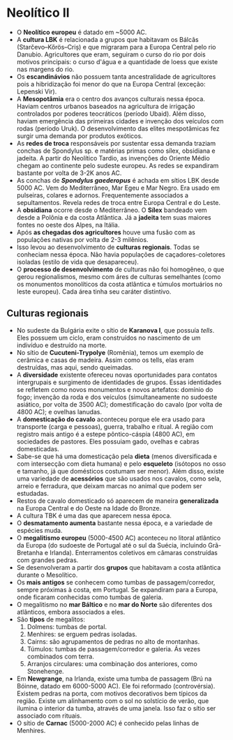 # Neolítico II

- O **Neolítico europeu** é datado em ~5000 AC.
- A **cultura LBK** é relacionada a grupos que habitavam os Bálcãs (Starčevo–Kőrös–Criș) e que migraram para a Europa Central pelo rio Danubio. Agricultores que eram, seguiram o curso do rio por dois motivos principais: o curso d'água e a quantidade de loess que existe nas margens do rio.
- Os **escandinávios** não possuem tanta ancestralidade de agricultores pois a hibridização foi menor do que na Europa Central (exceção: Lepenski Vir).
- A **Mesopotâmia** era o centro dos avanços culturais nessa época. Haviam centros urbanos baseados na agricultura de irrigação controlados por poderes teocráticos (período Ubaid). Além disso, haviam emergência das primeiras cidades e invenção dos veículos com rodas (período Uruk). O desenvolvimento das elites mespotâmicas fez surgir uma demanda por produtos exóticos.
- As **redes de troca** responsáveis por sustentar essa demanda traziam conchas de Spondylus sp. e matérias primas como sílex, obsidiana e jadeita. A partir do Neolítico Tardio, as invenções do Oriente Médio chegam ao continente pelo sudeste europeu. As redes se expandiram bastante por volta de 3-2K anos AC.
- As conchas de ***Spondylus gaederopus*** é achada em sítios LBK desde 5000 AC. Vem do Mediterrâneo, Mar Egeu e Mar Negro. Era usado em pulseiras, colares e adornos. Frequentemente associados a sepultamentos. Revela redes de troca entre Europa Central e do Leste.
- A **obsidiana** ocorre desde o Mediterrâneo. O **Sílex** bandeado vem desde a Polônia e da costa Atlântica. Já a **jadeita** tem suas maiores fontes no oeste dos Alpes, na Itália.
- Após **as chegadas dos agricultores** houve uma fusão com as populações nativas por volta de 2-3 milênios.
- Isso levou ao desenvolvimento de **culturas regionais**. Todas se conheciam nessa época. Não havia populações de caçadores-coletores isoladas (estilo de vida que desapareceu).
- O **processo de desenvolvimento** de culturas não foi homogêneo, o que gerou regionalismos, mesmo com áres de culturas semelhantes (como os monumentos monolíticos da costa atlântica e túmulos mortuários no leste europeu). Cada área tinha seu caráter distintivo.

## Culturas regionais

- No sudeste da Bulgária exite o sítio de **Karanova I**, que possuía *tells*. Eles possuem um ciclo, eram construídos no nascimento de um indivíduo e destruído na morte.
- No sítio de **Cucuteni-Trypolye** (Romênia), temos um exemplo de cerâmica e casas de madeira. Assim como os tells, elas eram destruídas, mas aqui, sendo queimadas.
- A **diversidade** existente ofereceu novas oportunidades para contatos intergrupais e surgimento de identidades de grupos. Essas identidades se refletem como novos monumentos e novos artefatos: domínio do fogo; invenção da roda e dos veículos (simultaneamente no sudoeste asiático, por volta de 3500 AC); domestificação do cavalo (por volta de 4800 AC); e ovelhas lanudas.
- A **domesticação do cavalo** aconteceu porque ele era usado para transporte (carga e pessoas), guerra, trabalho e ritual. A região com registro mais antigo é a estepe pôntico-cáspia (4800 AC), em sociedades de pastores. Eles possuiam gado, ovelhas e cabras domesticadas.
- Sabe-se que há uma domesticação pela **dieta** (menos diversificada e com intersecção com dieta humana) e pelo **esqueleto** (isótopos no osso e tamanho, já que domésticos costumam ser menor). Além disso, existe uma variedade de **acessórios** que são usados nos cavalos, como sela, arreio e ferradura, que deixam marcas no animal que podem ser estudadas.
- Restos de cavalo domesticado só aparecem de maneira **generalizada** na Europa Central e do Oeste na Idade do Bronze.
- A cultura TBK é uma das que aparecem nessa época.
- O **desmatamento aumenta** bastante nessa época, e a variedade de espécies muda.
- O **megalitismo europeu** (5000-4500 AC) aconteceu no litoral atlântico da Europa (do sudoeste de Portugal até o sul da Suécia, incluindo Grã-Bretanha e Irlanda). Enterramentos coletivos em câmaras construídas com grandes pedras.
- Se desenvolveram a partir dos **grupos** que habitavam a costa atlântica durante o Mesolítico.
- Os **mais antigos** se conhecem como tumbas de passagem/corredor, sempre próximas à costa, em Portugal. Se expandiram para a Europa, onde ficaram conhecidas como tumbas de galeria.
- O megalitismo no **mar Báltico** e no **mar do Norte** são diferentes dos atlânticos, embora associados a eles.
- São **tipos** de megalitos:
  1. Dolmens: tumbas de portal.
  2. Menhires: se erguem pedras isoladas.
  3. Cairns: são agrupamentos de pedras no alto de montanhas.
  4. Túmulos: tumbas de passagem/corredor e galeria. Ás vezes combinados com terra.
  5. Arranjos circulares: uma combinação dos anteriores, como Stonehenge.
- Em **Newgrange**, na Irlanda, existe uma tumba de passagem (Brú na Bóinne, datado em 6000-5000 AC). Ele foi reformado (controvérsia). Existem pedras na porta, com motivos decorativos bem típicos da região. Existe um alinhamento com o sol no solstício de verão, que ilumina o interior da tumba, através de uma janela. Isso faz o sítio ser associado com rituais.
- O sítio de **Carnac** (5000-2000 AC) é conhecido pelas linhas de Menhires.
